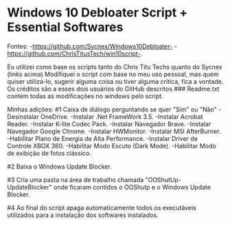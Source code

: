 # Windows 10 Debloater Script + Essential Softwares


Fontes: -https://github.com/Sycnex/Windows10Debloater- -https://github.com/ChrisTitusTech/win10script-.

Eu utilizei como base os scripts tanto do Chris Titu Techs quanto do Sycnex (links acima)
Modifiquei o script com base no meu uso pessoal, mas quem quiser utilizá-lo, sugerir alguma coisa ou tiver alguma crítica, fica a vontade.
Os créditos são a esses dois usuários do GitHub descritos ###
Readme.txt contém todas as modificações no windows pelo script.


Minhas adições:
#1 Caixa de diálogo perguntando se quer "Sim" ou "Não"
-Desinstalar OneDrive.
-Instalar .Net FrameWork 3.5.
-Instalar Acrobat Reader.
-Instalar K-lite Codec Pack.
-Instalar Navegador Brave.
-Instalar Navegador Google Chrome.
-Instalar HWMonitor.
-Instalar MSI AfterBurner.
-Habilitar Plano de Energia de Alta Performance.
-Instalar Driver de Controle XBOX 360.
-Habilitar Modo Escuto (Dark Mode).
-Habilitar Modo de exibição de fotos clássico.

#2 Baixa o Windows Update Blocker.

#3 Cria uma pasta na área de trabalho chamada "OOShutUp-UpdateBlocker"
onde ficaram contidos o OOShutp e o Windows Update Blocker.

#4 Ao final do script apaga automaticamente todos os executáveis utilizados
para a instalação dos softwares instalados.

